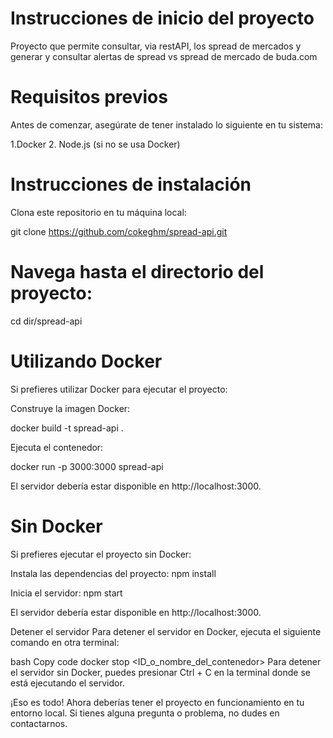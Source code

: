 # Instrucciones de inicio del proyecto
Proyecto que permite consultar, via restAPI, los spread de mercados y generar y consultar alertas de spread vs spread de mercado de buda.com

# Requisitos previos
Antes de comenzar, asegúrate de tener instalado lo siguiente en tu sistema:

1.Docker
2. Node.js (si no se usa Docker)

# Instrucciones de instalación
Clona este repositorio en tu máquina local:

git clone https://github.com/cokeghm/spread-api.git

# Navega hasta el directorio del proyecto:

cd dir/spread-api

# Utilizando Docker
Si prefieres utilizar Docker para ejecutar el proyecto:

Construye la imagen Docker:

docker build -t spread-api .

Ejecuta el contenedor:

docker run -p 3000:3000 spread-api

El servidor debería estar disponible en http://localhost:3000.

# Sin Docker
Si prefieres ejecutar el proyecto sin Docker:

Instala las dependencias del proyecto:
npm install

Inicia el servidor:
npm start

El servidor debería estar disponible en http://localhost:3000.

Detener el servidor
Para detener el servidor en Docker, ejecuta el siguiente comando en otra terminal:

bash
Copy code
docker stop <ID_o_nombre_del_contenedor>
Para detener el servidor sin Docker, puedes presionar Ctrl + C en la terminal donde se está ejecutando el servidor.

¡Eso es todo! Ahora deberías tener el proyecto en funcionamiento en tu entorno local. Si tienes alguna pregunta o problema, no dudes en contactarnos.

